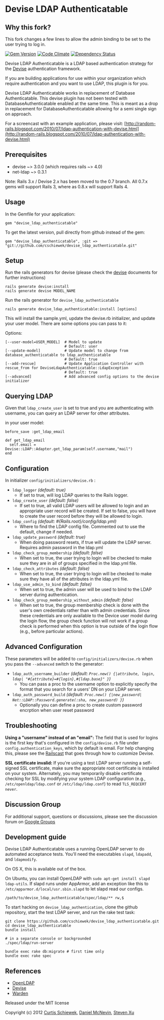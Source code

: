 Devise LDAP Authenticatable
===========================

Why this fork?
--------------
This fork changes a few lines to allow the admin binding to be set to the user trying to log in.

[![Gem Version](https://badge.fury.io/rb/devise_ldap_authenticatable.png)](http://badge.fury.io/rb/devise_ldap_authenticatable)
[![Code Climate](https://codeclimate.com/github/cschiewek/devise_ldap_authenticatable.png)](https://codeclimate.com/github/cschiewek/devise_ldap_authenticatable)
[![Dependency Status](https://gemnasium.com/cschiewek/devise_ldap_authenticatable.png)](https://gemnasium.com/cschiewek/devise_ldap_authenticatable)

Devise LDAP Authenticatable is a LDAP based authentication strategy for the [Devise](http://github.com/plataformatec/devise) authentication framework.

If you are building applications for use within your organization which require authentication and you want to use LDAP, this plugin is for you.

Devise LDAP Authenticatable works in replacement of Database Authenticatable. This devise plugin has not been tested with DatabaseAuthenticatable enabled at the same time. This is meant as a drop in replacement for DatabaseAuthenticatable allowing for a semi single sign on approach.

For a screencast with an example application, please visit: [http://random-rails.blogspot.com/2010/07/ldap-authentication-with-devise.html](http://random-rails.blogspot.com/2010/07/ldap-authentication-with-devise.html)

Prerequisites
-------------
 * devise ~> 3.0.0 (which requires rails ~> 4.0)
 * net-ldap ~> 0.3.1

Note: Rails 3.x / Devise 2.x has been moved to the 0.7 branch.  All 0.7.x gems will support Rails 3, where as 0.8.x will support Rails 4.

Usage
-----
In the Gemfile for your application:

    gem "devise_ldap_authenticatable"

To get the latest version, pull directly from github instead of the gem:

    gem "devise_ldap_authenticatable", :git => "git://github.com/cschiewek/devise_ldap_authenticatable.git"


Setup
-----
Run the rails generators for devise (please check the [devise](http://github.com/plataformatec/devise) documents for further instructions)

    rails generate devise:install
    rails generate devise MODEL_NAME

Run the rails generator for `devise_ldap_authenticatable`

    rails generate devise_ldap_authenticatable:install [options]

This will install the sample.yml, update the devise.rb initializer, and update your user model. There are some options you can pass to it:

Options:

    [--user-model=USER_MODEL]  # Model to update
                               # Default: user
    [--update-model]           # Update model to change from database_authenticatable to ldap_authenticatable
                               # Default: true
    [--add-rescue]             # Update Application Controller with rescue_from for DeviseLdapAuthenticatable::LdapException
                               # Default: true
    [--advanced]               # Add advanced config options to the devise initializer

Querying LDAP
-------------
Given that `ldap_create_user` is set to true and you are authenticating with username, you can query an LDAP server for other attributes.

in your user model:

    before_save :get_ldap_email

    def get_ldap_email
      self.email = Devise::LDAP::Adapter.get_ldap_param(self.username,"mail")
    end

Configuration
-------------
In initializer  `config/initializers/devise.rb` :

* `ldap_logger` _(default: true)_
  * If set to true, will log LDAP queries to the Rails logger.
* `ldap_create_user` _(default: false)_
  * If set to true, all valid LDAP users will be allowed to login and an appropriate user record will be created. If set to false, you will have to create the user record before they will be allowed to login.
* `ldap_config` _(default: #{Rails.root}/config/ldap.yml)_
  * Where to find the LDAP config file. Commented out to use the default, change if needed.
* `ldap_update_password` _(default: true)_
  * When doing password resets, if true will update the LDAP server. Requires admin password in the ldap.yml
* `ldap_check_group_membership` _(default: false)_
  * When set to true, the user trying to login will be checked to make sure they are in all of groups specified in the ldap.yml file.
* `ldap_check_attributes` _(default: false)_
  * When set to true, the user trying to login will be checked to make sure they have all of the attributes in the ldap.yml file.
* `ldap_use_admin_to_bind` _(default: false)_
  * When set to true, the admin user will be used to bind to the LDAP server during authentication.
* `ldap_check_group_membership_without_admin` _(default: false)_
  * When set to true, the group membership check is done with the user's own credentials rather than with admin credentials. Since these credentials are only available to the Device user model during the login flow, the group check function will not work if a group check is performed when this option is true outside of the login flow (e.g., before particular actions).

Advanced Configuration
----------------------
These parameters will be added to `config/initializers/devise.rb` when you pass the `--advanced` switch to the generator:

* `ldap_auth_username_builder` _(default: `Proc.new() {|attribute, login, ldap| "#{attribute}=#{login},#{ldap.base}" }`)_
  * You can pass a proc to the username option to explicitly specify the format that you search for a users' DN on your LDAP server.
* `ldap_auth_password_build` _(default: `Proc.new() {|new_password| Net::LDAP::Password.generate(:sha, new_password) }`)_
  * Optionally you can define a proc to create custom password encrption when user reset password

Troubleshooting
--------------
**Using a "username" instead of an "email":** The field that is used for logins is the first key that's configured in the `config/devise.rb` file under `config.authentication_keys`, which by default is email. For help changing this, please see the [Railscast](http://railscasts.com/episodes/210-customizing-devise) that goes through how to customize Devise.

**SSL certificate invalid:** If you're using a test LDAP server running a self-signed SSL certificate, make sure the appropriate root certificate is installed on your system. Alternately, you may temporarily disable certificate checking for SSL by modifying your system LDAP configuration (e.g., `/etc/openldap/ldap.conf` or `/etc/ldap/ldap.conf`) to read `TLS_REQCERT never`.

Discussion Group
------------

For additional support, questions or discussions, please see the discussion forum on [Google Groups](https://groups.google.com/forum/#!forum/devise_ldap_authenticatable)

Development guide
------------

Devise LDAP Authenticatable uses a running OpenLDAP server to do automated acceptance tests. You'll need the executables `slapd`, `ldapadd`, and `ldapmodify`.

On OS X, this is available out of the box.

On Ubuntu, you can install OpenLDAP with `sudo apt-get install slapd ldap-utils`. If slapd runs under AppArmor, add an exception like this to `/etc/apparmor.d/local/usr.sbin.slapd` to let slapd read our configs.

    /path/to/devise_ldap_authenticatable/spec/ldap/** rw,$

To start hacking on `devise_ldap_authentication`, clone the github repository, start the test LDAP server, and run the rake test task:

    git clone https://github.com/cschiewek/devise_ldap_authenticatable.git
    cd devise_ldap_authenticatable
    bundle install

    # in a separate console or backgrounded
    ./spec/ldap/run-server

    bundle exec rake db:migrate # first time only
    bundle exec rake spec

References
----------
* [OpenLDAP](http://www.openldap.org/)
* [Devise](http://github.com/plataformatec/devise)
* [Warden](http://github.com/hassox/warden)

Released under the MIT license

Copyright (c) 2012 [Curtis Schiewek](https://github.com/cschiewek), [Daniel McNevin](https://github.com/dpmcnevin), [Steven Xu](https://github.com/cairo140)
